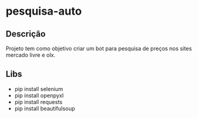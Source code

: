 # pesquisa-auto
## Descrição
Projeto tem como objetivo criar um bot para pesquisa de preços nos sites mercado livre e olx.

## Libs
- pip install selenium
- pip install openpyxl
- pip install requests
- pip install beautifulsoup
